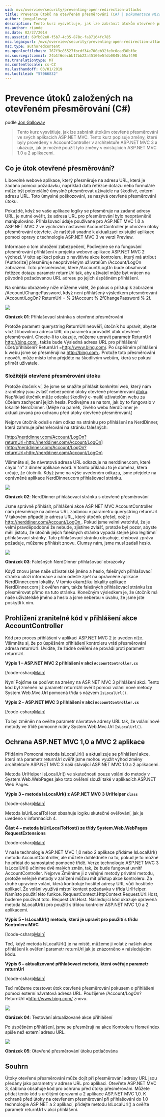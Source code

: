 ```yaml
---
uid: mvc/overview/security/preventing-open-redirection-attacks
title: Prevence útoků na otevřeném přesměrování (C#) | Dokumentace Microsoftu
author: jongalloway
description: Tento kurz vysvětluje, jak lze zabránit útokům otevřené přesměrování ve svých aplikacích ASP.NET MVC. Tento kurz popisuje změny, které mají za cíl...
ms.author: riande
ms.date: 02/27/2014
ms.assetid: 69fb02e0-f5b7-4c35-878c-fa87164fc785
msc.legacyurl: /mvc/overview/security/preventing-open-redirection-attacks
msc.type: authoredcontent
ms.openlocfilehash: 767f9c85527fbcdf34e700eb32fe0c6cad30bf0c
ms.sourcegitcommit: 24b1f6decbb17bb22a45166e5fdb0845c65af498
ms.translationtype: MT
ms.contentlocale: cs-CZ
ms.lasthandoff: 03/01/2019
ms.locfileid: "57066832"
---
```

<a name="preventing-open-redirection-attacks-c"></a>Prevence útoků založených na otevřeném přesměrování (C#)
====================
podle [Jon Galloway](https://github.com/jongalloway)

> Tento kurz vysvětluje, jak lze zabránit útokům otevřené přesměrování ve svých aplikacích ASP.NET MVC. Tento kurz popisuje změny, které byly provedeny v AccountController v architektuře ASP.NET MVC 3 a ukazuje, jak je možné použít tyto změny v existujících ASP.NET MVC 1.0 a 2 aplikacemi.


## <a name="what-is-an-open-redirection-attack"></a>Co je útok otevřené přesměrování?

Libovolné webové aplikace, který přesměruje na adresu URL, která je zadáno pomocí požadavku, například data řetězce dotazu nebo formuláře může být potenciálně úmyslně přesměrovat uživatele na škodlivé, externí adresu URL. Toto úmyslné poškozování, se nazývá otevřené přesměrování útoku.

Pokaždé, když se vaše aplikace logiky se přesměruje na zadané adresy URL, je nutné ověřit, že adresa URL pro přesměrování bylo neoprávněně manipulováno. Přihlašovací údaje používané pro ASP.NET MVC 1.0 a ASP.NET MVC 2 ve výchozím nastavení AccountController je ohrožen útoky přesměrování otevřete. Je naštěstí snadné k aktualizaci existující aplikace pomocí opravy z technologie ASP.NET MVC 3 ve verzi Preview.

Informace o tom ohrožení zabezpečení, Podívejme se na fungování přesměrování přihlášení v projektu webové aplikace ASP.NET MVC 2 výchozí. V této aplikaci pokus o navštivte akce kontroleru, který má atribut [Authorize] přesměruje neoprávněným uživatelům /Account/LogOn zobrazení. Toto přesměrování, které /Account/LogOn bude obsahovat řetězec dotazu parametr returnUrl tak, aby uživatel může být vrácen na původně požadovanou URL adresu po jejich úspěšném přihlášení.

Na snímku obrazovky níže můžeme vidět, že pokus o přístup k zobrazení /Account/ChangePassword, když není přihlášený výsledkem přesměrování /Account/LogOn? ReturnUrl = % 2fAccount % 2fChangePassword % 2f.

[![](preventing-open-redirection-attacks/_static/image2.png)](preventing-open-redirection-attacks/_static/image1.png)

**Obrázek 01**: Přihlašovací stránka s otevřené přesměrování

Protože parametr querystring ReturnUrl neověří, útočník ho upravit, abyste vložit libovolnou adresu URL do parametru provádět útok otevřené přesměrování. Chcete-li to ukazuje, můžeme upravit parametr ReturnUrl [ http://bing.com ](http://bing.com), takže bude Výsledná adresa URL pro přihlášení/účet/přihlášení? ReturnUrl =<http://www.bing.com/>. Po úspěšném přihlášení k webu jsme se přesměrují na [ http://bing.com ](http://bing.com). Protože toto přesměrování neověří, může místo toho přejděte na škodlivým webům, která se pokusí přimět uživatele.

### <a name="a-more-complex-open-redirection-attack"></a>Složitější otevřené přesměrování útoku

Protože útočník ví, že jsme se snažíte přihlásit konkrétní web, který nám zranitelný jsou zvlášť nebezpečné útoky otevřené přesměrování [útoku](https://www.microsoft.com/protect/fraud/phishing/symptoms.aspx). Například útočník může odeslat škodlivý e-mailů uživatelům webu za účelem zachycení jejich hesla. Podívejme se na tom, jak by to fungovalo v lokalitě NerdDinner. (Mějte na paměti, živého webu NerdDinner je aktualizovaná pro ochranu před útoky otevřené přesměrování.)

Nejprve útočník odešle nám odkaz na stránku pro přihlášení na NerdDinner, která zahrnuje přesměrování na stránku falešných:

[http://nerddinner.com/Account/LogOn?returnUrl=http://nerddiner.com/Account/LogOn](http://nerddinner.com/Account/LogOn?returnUrl=http://nerddiner.com/Account/LogOn)

Všimněte si, že návratová adresa URL odkazuje na nerddiner.com, které chybí "n" z dinner aplikace word. V tomto příkladu to je doména, která určuje, že útočník. Když jsme na výše uvedeném odkazu, jsme přejdete na oprávněné aplikace NerdDinner.com přihlašovací stránku.

[![](preventing-open-redirection-attacks/_static/image4.png)](preventing-open-redirection-attacks/_static/image3.png)

**Obrázek 02**: NerdDinner přihlašovací stránku s otevřené přesměrování

Jsme správně přihlásit, přihlášení akce ASP.NET MVC AccountController nám přesměruje na adresu URL zadanou v parametru querystring returnUrl. V takovém případě je adresu URL, který útočník přešel, což je [ http://nerddiner.com/Account/LogOn ](http://nerddiner.com/Account/LogOn). Pokud jsme velmi watchful, že je velmi pravděpodobné že nebude, zjistíme zvlášť, protože byl pozor, abyste měli jistotu, že útočník jejich falešných stránka vypadá stejně jako legitimní přihlašovací stránky. Tato přihlašovací stránku obsahuje, chybová zpráva požaduje, můžeme přihlásit znovu. Clumsy nám, jsme musí zadali heslo.

[![](preventing-open-redirection-attacks/_static/image6.png)](preventing-open-redirection-attacks/_static/image5.png)

**Obrázek 03**: Falešných NerdDinner přihlašovací obrazovky

Když znovu jsme naše uživatelské jméno a heslo, falešných přihlašovací stránku uloží informace a nám odešle zpět na oprávněné aplikace NerdDinner.com lokality. V tomto okamžiku lokality aplikace NerdDinner.com již ověřen nám, takže falešných přihlašovací stránku lze přesměrovat přímo na tuto stránku. Konečným výsledkem je, že útočník má naše uživatelské jméno a heslo a jsme neberou v úvahu, že jsme jste poskytli k nim.

## <a name="looking-at-the-vulnerable-code-in-the-accountcontroller-logon-action"></a>Prohlížení zranitelné kód v přihlášení akce AccountController

Kód pro proces přihlášení v aplikaci ASP.NET MVC 2 je uveden níže. Všimněte si, že po úspěšném přihlášení kontroleru vrátí přesměrování adresa returnUrl. Uvidíte, že žádné ověření se provádí proti parametr returnUrl.

**Výpis 1 – ASP.NET MVC 2 přihlášení v akci `AccountController.cs`**

[!code-csharp[Main](preventing-open-redirection-attacks/samples/sample1.cs)]

Nyní Pojďme se podívat na změny na ASP.NET MVC 3 přihlášení akci. Tento kód byl změněn na parametr returnUrl ověřit pomocí volání nové metody System.Web.Mvc.Url pomocná třída s názvem `IsLocalUrl()`.

**Výpis 2 – ASP.NET MVC 3 přihlášení v akci `AccountController.cs`**

[!code-csharp[Main](preventing-open-redirection-attacks/samples/sample2.cs)]

To byl změněn na ověřte parametr návratové adresy URL tak, že volání nové metody ve třídě pomocné rutiny System.Web.Mvc.Url `IsLocalUrl()`.

## <a name="protecting-your-aspnet-mvc-10-and-mvc-2-applications"></a>Ochrana ASP.NET MVC 1,0 a MVC 2 aplikace

Přidáním Pomocná metoda IsLocalUrl() a aktualizuje se přihlášení akce, která má parametr returnUrl ověřit jsme mohou využít výhod změny architektuře ASP.NET MVC 3 naší stávající ASP.NET MVC 1.0 a 2 aplikacemi.

Metoda UrlHelper IsLocalUrl() ve skutečnosti pouze volání do metody v System.Web.WebPages jako toto ověření slouží také v aplikacích ASP.NET Web Pages.

**Výpis 3 – metoda IsLocalUrl() z ASP.NET MVC 3 UrlHelper `class`**

[!code-csharp[Main](preventing-open-redirection-attacks/samples/sample3.cs)]

Metoda IsUrlLocalToHost obsahuje logiku skutečné ověřování, jak je uvedeno v informacích 4.

**Část 4 – metoda IsUrlLocalToHost() ze třídy System.Web.WebPages RequestExtensions**

[!code-csharp[Main](preventing-open-redirection-attacks/samples/sample4.cs)]

V naše technologie ASP.NET MVC 1,0 nebo 2 aplikace přidáme IsLocalUrl() metodu AccountController, ale můžete dohlédněte na to, pokud je to možné ho přidat do samostatné pomocné třídě. Verze technologie ASP.NET MVC 3 IsLocalUrl() učiníme dvě malých změn, tak, že bude fungovat uvnitř AccountController. Nejprve Změníme ji z veřejné metody privátní metodu, protože veřejné metody v zařízení můžou mít přístup akce kontroleru. Za druhé upravíme volání, která kontroluje hostitel adresy URL vůči hostitele aplikací. Že volání využívá místní kontext požadavku v třída UrlHelper. Namísto použití této funkce. RequestContext.HttpContext.Request.Url.Host, budeme používat toto. Request.Url.Host. Následující kód ukazuje upravená metoda IsLocalUrl() pro použití s třídou kontroler ASP.NET MVC 1,0 a 2 aplikacemi.

**Výpis 5 – IsLocalUrl() metoda, která je upravit pro použití s třídu Kontroleru MVC**

[!code-csharp[Main](preventing-open-redirection-attacks/samples/sample5.cs)]

Teď, když metoda IsLocalUrl() je na místě, můžeme ji volat z našich akce přihlášení k ověření parametr returnUrl jak je znázorněno v následujícím kódu.

**Výpis 6 – aktualizované přihlašovací metodu, která ověřuje parametr returnUrl**

[!code-csharp[Main](preventing-open-redirection-attacks/samples/sample6.cs)]

Teď můžeme otestovat útok otevřené přesměrování pokusem o přihlášení pomocí externí návratová adresa URL. Použijeme /Account/LogOn? ReturnUrl =<http://www.bing.com/> znovu.

[![](preventing-open-redirection-attacks/_static/image8.png)](preventing-open-redirection-attacks/_static/image7.png)

**Obrázek 04**: Testování aktualizované akce přihlášení

Po úspěšném přihlášení, jsme se přesměrují na akce Kontroleru Home/Index spíše než externí adresu URL.

[![](preventing-open-redirection-attacks/_static/image10.png)](preventing-open-redirection-attacks/_static/image9.png)

**Obrázek 05**: Otevřené přesměrování útoku potlačována

## <a name="summary"></a>Souhrn

Útoky otevřené přesměrování může dojít při přesměrování adresy URL jsou předány jako parametry v adrese URL pro aplikaci. Otevřete ASP.NET MVC 3, šablona obsahuje kód pro ochranu před útoky přesměrování. Můžete přidat tento kód s určitými úpravami a 2 aplikace ASP.NET MVC 1,0. K ochraně před útoky na otevřeném přesměrování při přihlašování do 1.0 technologie ASP.NET a 2 aplikací, přidejte metodu IsLocalUrl() a ověřte parametr returnUrl v akci přihlášení.

